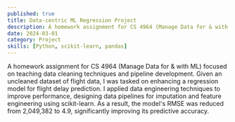 ```yaml
---
published: true
title: Data-centric ML Regression Project
description: A homework assignment for CS 4964 (Manage Data for & with ML) focused on teaching data cleaning techniques and pipeline development.
date: 2024-03-01
category: Project
skills: [Python, scikit-learn, pandas]
---
```


A homework assignment for CS 4964 (Manage Data for & with ML) focused on teaching data cleaning techniques and pipeline development. Given an uncleaned dataset of flight data, I was tasked on enhancing a regression model for flight delay prediction. I applied data engineering techniques to improve performance, designing data pipelines for imputation and feature engineering using scikit-learn. As a result, the model's RMSE was reduced from 2,049,382 to 4.9, significantly improving its predictive accuracy.
